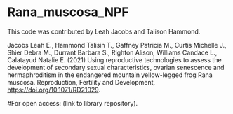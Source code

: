 # Rana_muscosa_NPF
 
This code was contributed by Leah Jacobs and Talison Hammond.

Jacobs Leah E., Hammond Talisin T., Gaffney Patricia M., Curtis Michelle J., Shier Debra M., Durrant Barbara S., Righton Alison, Williams Candace L., Calatayud Natalie E. (2021) Using reproductive technologies to assess the development of secondary sexual characteristics, ovarian senescence and hermaphroditism in the endangered mountain yellow-legged frog Rana muscosa. Reproduction, Fertility and Development, https://doi.org/10.1071/RD21029.

#For open access: (link to library repository).
